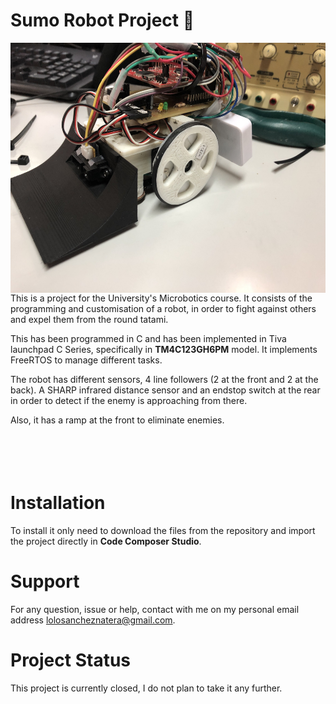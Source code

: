 # Sumo Robot Project :robot:

<IMG align="left" src="https://github.com/ManuelSN/Sumo_robot_project/blob/main/data/images/Sumo_Robot.jpg" width="520" height="400">
  
<span>This is a project for the University's Microbotics course. It consists of the programming and customisation of a robot, in order to fight against others and expel them from the round tatami.<span>

<span>This has been programmed in C  and has been implemented in Tiva launchpad C Series, specifically in **TM4C123GH6PM** model. It implements FreeRTOS to manage different tasks.<span>

<span>The robot has different sensors, 4 line followers (2 at the front and 2 at the back). A SHARP infrared distance sensor and an endstop switch at the rear in order to detect if the enemy is approaching from there.<span>

<span>Also, it has a ramp at the front to eliminate enemies.<span><br><br><br><br><br>
  
  

# Installation

To install it only need to download the files from the repository and import the project directly in **Code Composer Studio**.

# Support

For any question, issue or help, contact with me on my personal email address lolosancheznatera@gmail.com.

# Project Status

This project is currently closed, I do not plan to take it any further.
